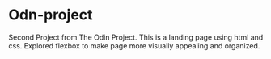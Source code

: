 # Odn-project
Second Project from The Odin Project. This is a landing page using html and css. Explored flexbox to make page more visually appealing and organized. 
